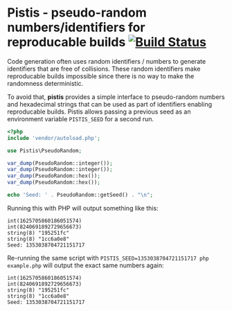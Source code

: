 # Pistis - pseudo-random numbers/identifiers for reproducable builds [![Build Status](https://travis-ci.org/lstrojny/pistis.svg?branch=master)](https://travis-ci.org/lstrojny/pistis)

Code generation often uses random identifiers / numbers to generate identifiers that are free of collisions. These 
random identifiers make reproducable builds impossible since there is no way to make the randomness deterministic.

To avoid that, **pistis** provides a simple interface to pseudo-random numbers and hexadecimal strings that can be used
as part of identifiers enabling reproducable builds. Pistis allows passing a previous seed as an environment variable
`PISTIS_SEED` for a second run.

```php
<?php
include 'vendor/autoload.php';

use Pistis\PseudoRandom;

var_dump(PseudoRandom::integer());
var_dump(PseudoRandom::integer());
var_dump(PseudoRandom::hex());
var_dump(PseudoRandom::hex());

echo 'Seed: ' . PseudoRandom::getSeed() . "\n";
```

Running this with PHP will output something like this:

```
int(1625705860186051574)
int(8240691892729656673)
string(8) "195251fc"
string(8) "1cc6a0e8"
Seed: 1353038704721151717
```

Re-running the same script with `PISTIS_SEED=1353038704721151717 php example.php` will output the exact same numbers
again:

```
int(1625705860186051574)
int(8240691892729656673)
string(8) "195251fc"
string(8) "1cc6a0e8"
Seed: 1353038704721151717
```
